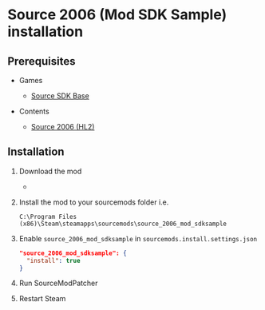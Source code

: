 # Source 2006 (Mod SDK Sample) installation

## Prerequisites

- Games
  - [Source SDK Base](../../../game-installation/game-installation/source-sdk-base.md)

- Contents
  - [Source 2006 (HL2)](../../../SourceContentInstaller/v0/content-installation/source-2006.md#hl2-content)

## Installation

1. Download the mod

   - <url>

2. Install the mod to your sourcemods folder i.e.

   ```text
   C:\Program Files (x86)\Steam\steamapps\sourcemods\source_2006_mod_sdksample
   ```

3. Enable `source_2006_mod_sdksample` in `sourcemods.install.settings.json`

   ```json
   "source_2006_mod_sdksample": {
     "install": true
   }
   ```

4. Run SourceModPatcher
5. Restart Steam
